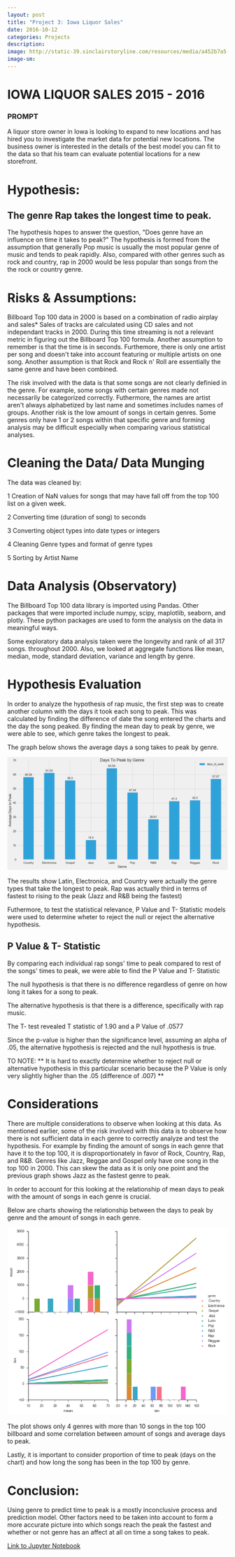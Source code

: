 ```yaml
---
layout: post
title: "Project 3: Iowa Liquor Sales"
date: 2016-10-12
categories: Projects
description: 
image: http://static-39.sinclairstoryline.com/resources/media/a452b7a5-5791-4ded-8c99-19c47192a187-large16x9_Liquor_Logo.jpg?1458866898413
image-sm:
---
```


# IOWA LIQUOR SALES 2015 - 2016

### PROMPT

A liquor store owner in Iowa is looking to expand to new locations and has hired you to investigate the market data for potential new locations. The business owner is interested in the details of the best model you can fit to the data so that his team can evaluate potential locations for a new storefront.

# Hypothesis: 
       
## The genre Rap takes the longest time to peak.

The hypothesis hopes to answer the question, "Does genre have an influence on time it takes to peak?" The hypothesis is formed from the assumption that generally Pop music is usually the most popular genre of music and tends to peak rapidly. Also, compared with other genres such as rock and country, rap in 2000 would be less popular than songs from the the rock or country genre.

# Risks & Assumptions: 

Billboard Top 100 data in 2000 is based on a combination of radio airplay and sales*
 Sales of tracks are calculated using CD sales and not independant tracks in 2000. During this time streaming is not a relevant metric in figuring out the Billboard Top 100 formula. Another assumption to remember is that the time is in seconds. Furthemore, there is only one artist per song and doesn't take into account featuring or multiple artists on one song. Another assumption is that Rock and Rock n' Roll are essentially the same genre and have been combined.


The risk involved with the data is that some songs are not clearly definied in the genre. For example, some songs with certain genres made not necessarily be categorized correctly. Futhermore, the names are artist aren't always alphabetized by last name and sometimes includes names of groups. Another risk is the low amount of songs in certain genres. Some genres only have 1 or 2 songs within that specific genre and forming analysis may be difficult especially when comparing various statistical analyses.


# Cleaning the Data/ Data Munging

The data was cleaned by: 

 1 Creation of NaN values for songs that may have fall off from the top 100 list on a given week. 

 2 Converting time (duration of song) to seconds

 3 Converting object types into date types or integers

 4 Cleaning Genre types and format of genre types

 5 Sorting by Artist Name 

# Data Analysis (Observatory)

The Billboard Top 100 data library is imported using Pandas. Other packages that were imported include numpy, scipy, maplotlib, seaborn, and plotly. These python packages are used to form the analysis on the data in meaningful ways.

Some exploratory data analysis taken were the longevity and rank of all 317 songs. throughout 2000. Also, we looked at aggregate functions like mean, median, mode, standard deviation, variance and length by genre.

# Hypothesis Evaluation 

In order to analyze the hypothesis of rap music, the first step was to create another column with the days it took each song to peak. This was calculated by finding the difference of date the song entered the charts and the day the song peaked. By finding the mean day to peak by genre, we were able to see, which genre takes the longest to peak.

The graph below shows the average days a song takes to peak by genre.

<img src= 'https://github.com/AndrewJeong89/AndrewJeong89.github.io/blob/master/_posts/barplot_genre.png?raw=true' >

The results show Latin, Electronica, and Country were actually the genre types that take the longest to peak. Rap was actually third in terms of fastest to rising to the peak (Jazz and R&B being the fastest)

Futhermore, to test the statistical relevance, P Value and T- Statistic models were used to determine wheter to reject the null or reject the alternative hypothesis.

## P Value & T- Statistic

By comparing each individual rap songs' time to peak compared to rest of the songs' times to peak, we were able to find the P Value and T- Statistic

The null hypothesis is that there is no difference regardless of genre on how long it takes for a song to peak.

The alternative hypothesis is that there is a difference, specifically with rap music.

The T- test revealed T statistic of 1.90 and a P Value of .0577

Since the p-value is higher than the significance level, assuming an alpha of .05, the alternative hypothesis is rejected and the null hypothesis is true.

TO NOTE:
** It is hard to exactly determine whether to reject null or alternative hypothesis in this particular scenario because the P Value is only very slightly higher than the .05 (difference of .007) **

# Considerations

There are multiple considerations to observe when looking at this data. As mentioned earlier, some of the risk involved with this data is to observe how there is not sufficient data in each genre to correctly analyze and test the hypothesis. For example by finding the amount of songs in each genre that have it to the top 100, it is disproportionately in favor of Rock, Country, Rap, and R&B. Genres like Jazz, Reggae and Gospel only have one song in the top 100 in 2000. This can skew the data as it is only one point and the previous graph shows Jazz as the fastest genre to peak. 

In order to account for this looking at the relationship of mean days to peak with the amount of songs in each genre is crucial.

Below are charts showing the relationship between the days to peak by genre and the amount of songs in each genre.

<img src='https://github.com/AndrewJeong89/AndrewJeong89.github.io/blob/master/_posts/download.png?raw=true' >

The plot shows only 4 genres with more than 10 songs in the top 100 billboard and some correlation between amount of songs and average days to peak.

Lastly, it is important to consider proportion of time to peak (days on the chart) and how long the song has been in the top 100 by genre.

# Conclusion:

Using genre to predict time to peak is a mostly inconclusive process and prediction model. Other factors need to be taken into account to form a more accurate picture into which songs reach the peak the fastest and whether or not genre has an affect at all on time a song takes to peak.







[Link to Jupyter Notebook](https://github.com/AndrewJeong89/GA-DSI/blob/master/projects/projects-weekly/project-02/Project%202%20-%20Andrew%20Jeong.ipynb)



